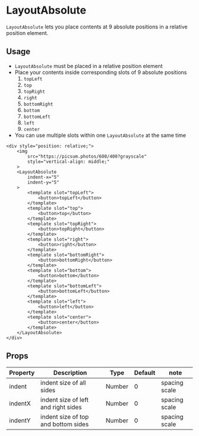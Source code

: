 # LayoutAbsolute

`LayoutAbsolute` lets you place contents at 9 absolute positions in a relative position element. 

<Doc-LayoutAbsoluteDoc />

## Usage

- `LayoutAbsolute` must be placed in a relative position element
- Place your contents inside corresponding slots of 9 absolute positions
  1. `topLeft`
  1. `top`
  1. `topRight`
  1. `right`
  1. `bottomRight`
  1. `bottom`
  1. `bottomLeft`
  1. `left`
  1. `center`
- You can use multiple slots within one `LayoutAbsolute` at the same time

```vue live
<div style="position: relative;">
	<img
		src="https://picsum.photos/600/400?grayscale"
		style="vertical-align: middle;"
	>
	<LayoutAbsolute
        indent-x="5"
        indent-y="5"
    >
		<template slot="topLeft">
			<button>topLeft</button>
		</template>
		<template slot="top">
			<button>top</button>
		</template>
		<template slot="topRight">
			<button>topRight</button>
		</template>
		<template slot="right">
			<button>right</button>
		</template>
		<template slot="bottomRight">
			<button>bottomRight</button>
		</template>
		<template slot="bottom">
			<button>bottom</button>
		</template>
		<template slot="bottomLeft">
			<button>bottomLeft</button>
		</template>
		<template slot="left">
			<button>left</button>
		</template>
		<template slot="center">
			<button>center</button>
		</template>
	</LayoutAbsolute>
</div>
```

## Props
| Property | Description | Type | Default | note |
| --- | --- | --- | --- | --- |
| indent | indent size of all sides | Number | 0 | spacing scale |
| indentX | indent size of left and right sides | Number | 0 | spacing scale |
| indentY | indent size of top and bottom sides | Number | 0 | spacing scale |
